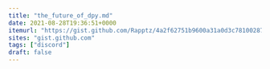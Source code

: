 ```yaml
---
title: "the_future_of_dpy.md"
date: 2021-08-28T19:36:51+0000
itemurl: "https://gist.github.com/Rapptz/4a2f62751b9600a31a0d3c78100287f1"
sites: "gist.github.com"
tags: ["discord"]
draft: false
---
```

